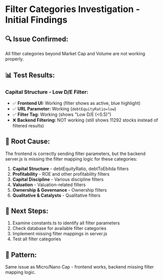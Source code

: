 # Filter Categories Investigation - Initial Findings

## 🔍 **Issue Confirmed:**
All filter categories beyond Market Cap and Volume are not working properly.

## 📊 **Test Results:**

### **Capital Structure - Low D/E Filter:**
- ✅ **Frontend UI:** Working (filter shows as active, blue highlight)
- ✅ **URL Parameter:** Working (`debtEquityRatio=low`)
- ✅ **Filter Tag:** Working (shows "Low D/E (<0.5)")
- ❌ **Backend Filtering:** NOT working (still shows 11292 stocks instead of filtered results)

## 🎯 **Root Cause:**
The frontend is correctly sending filter parameters, but the backend server.js is missing the filter mapping logic for these categories:

1. **Capital Structure** - debtEquityRatio, debtToEbitda filters
2. **Profitability** - ROE and other profitability filters  
3. **Capital Discipline** - Various discipline filters
4. **Valuation** - Valuation-related filters
5. **Ownership & Governance** - Ownership filters
6. **Qualitative & Catalysts** - Qualitative filters

## 🔧 **Next Steps:**
1. Examine constants.ts to identify all filter parameters
2. Check database for available filter categories
3. Implement missing filter mappings in server.js
4. Test all filter categories

## 📝 **Pattern:**
Same issue as Micro/Nano Cap - frontend works, backend missing filter mapping logic.

